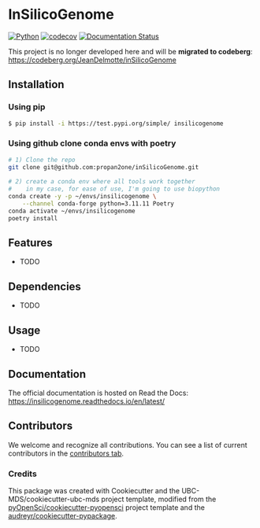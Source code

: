 # InSilicoGenome 

[![Python](https://img.shields.io/badge/python-3.9-blue)]()
[![codecov](https://codecov.io/gh/propan2one/insilicogenome/branch/main/graph/badge.svg)](https://codecov.io/gh/propan2one/insilicogenome)
[![Documentation Status](https://readthedocs.org/projects/insilicogenome/badge/?version=latest)](https://insilicogenome.readthedocs.io/en/latest/?badge=latest)

This project is no longer developed here and will be **migrated to codeberg**: https://codeberg.org/JeanDelmotte/inSilicoGenome

## Installation

### Using pip

```bash
$ pip install -i https://test.pypi.org/simple/ insilicogenome
```

### Using github clone conda envs with poetry


```bash
# 1) Clone the repo 
git clone git@github.com:propan2one/inSilicoGenome.git
 
# 2) create a conda env where all tools work together
#    in my case, for ease of use, I'm going to use biopython
conda create -y -p ~/envs/insilicogenome \
    --channel conda-forge python=3.11.11 Poetry
conda activate ~/envs/insilicogenome
poetry install
```

## Features

- TODO

## Dependencies

- TODO

## Usage

- TODO

## Documentation

The official documentation is hosted on Read the Docs: https://insilicogenome.readthedocs.io/en/latest/

## Contributors

We welcome and recognize all contributions. You can see a list of current contributors in the [contributors tab](https://github.com/propan2one/insilicogenome/graphs/contributors).

### Credits

This package was created with Cookiecutter and the UBC-MDS/cookiecutter-ubc-mds project template, modified from the [pyOpenSci/cookiecutter-pyopensci](https://github.com/pyOpenSci/cookiecutter-pyopensci) project template and the [audreyr/cookiecutter-pypackage](https://github.com/audreyr/cookiecutter-pypackage).
